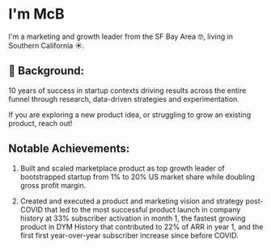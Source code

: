# I'm McB

I'm a marketing and growth leader from the SF Bay Area 🤓, living in Southern California ☀️.

## 🚀 Background:

10 years of success in startup contexts driving results across the entire funnel through research, data-driven strategies and experimentation.

If you are exploring a new product idea, or struggling to grow an existing product, reach out!

## Notable Achievements:

1. Built and scaled marketplace product as top growth leader of bootstrapped startup from 1% to 20% US market share while doubling gross profit margin.

2. Created and executed a product and marketing vision and strategy post-COVID that led to the most successful product launch in company history at 33% subscriber activation in month 1, the fastest growing product in DYM History that contributed to 22% of ARR in year 1, and the first first year-over-year subscriber increase since before COVID.